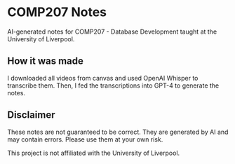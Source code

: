 # COMP207 Notes

AI-generated notes for COMP207 - Database Development taught at the University of Liverpool.

## How it was made

I downloaded all videos from canvas and used OpenAI Whisper to transcribe them. Then, I fed the transcriptions into GPT-4 to generate the notes.

## Disclaimer

These notes are not guaranteed to be correct. They are generated by AI and may contain errors. Please use them at your own risk.

This project is not affiliated with the University of Liverpool.

